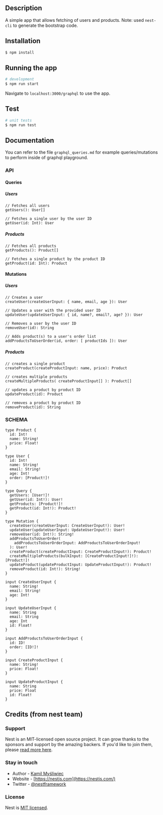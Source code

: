 ## Description

A simple app that allows fetching of users and products.
Note: used `nest-cli` to generate the bootstrap code.

## Installation

```bash
$ npm install
```

## Running the app

```bash
# development
$ npm run start
```
Navigate to `localhost:3000/graphql` to use the app.

## Test

```bash
# unit tests
$ npm run test
```

## Documentation
You can refer to the file `graphql_queries.md` for example queries/mutations to perform inside of graphql playground.

### API 
#### Queries
##### Users
```
// Fetches all users
getUsers(): User[]

// Fetches a single user by the user ID
getUser(id: Int): User
```

##### Products
```
// Fetches all products
getProducts(): Product[]

// Fetches a single product by the product ID
getProduct(id: Int): Product
```

#### Mutations
##### Users
```
// Creates a user 
createUser(createUserInput: { name, email, age }): User

// Updates a user with the provided user ID 
updateUser(updateUserInput: { id, name?, email?, age? }): User

// Removes a user by the user ID
removeUser(id): String

// Adds product(s) to a user's order list
addProductsToUserOrder(id, order: [ productIds ]): User
```

##### Products
```
// creates a single product
createProduct(createProductInput: name, price): Product

// creates multiple products
createMultipleProducts( createProductInput[] ): Product[]

// updates a product by product ID
updateProduct(id): Product

// removes a product by product ID
removeProduct(id): String
```


### SCHEMA

```
type Product {
  id: Int!
  name: String!
  price: Float!
}

type User {
  id: Int!
  name: String!
  email: String!
  age: Int!
  order: [Product!]!
}

type Query {
  getUsers: [User!]!
  getUser(id: Int!): User!
  getProducts: [Product!]!
  getProduct(id: Int!): Product!
}

type Mutation {
  createUser(createUserInput: CreateUserInput!): User!
  updateUser(updateUserInput: UpdateUserInput!): User!
  removeUser(id: Int!): String!
  addProductsToUserOrder(
    addProductsToUserOrderInput: AddProductsToUserOrderInput!
  ): User!
  createProduct(createProductInput: CreateProductInput!): Product!
  createMultipleProducts(bulkInput: [CreateProductInput!]!): [Product!]!
  updateProduct(updateProductInput: UpdateProductInput!): Product!
  removeProduct(id: Int!): String!
}

input CreateUserInput {
  name: String!
  email: String!
  age: Int!
}

input UpdateUserInput {
  name: String
  email: String
  age: Int
  id: Float!
}

input AddProductsToUserOrderInput {
  id: ID!
  order: [ID!]!
}

input CreateProductInput {
  name: String!
  price: Float!
}

input UpdateProductInput {
  name: String
  price: Float
  id: Float!
}

```


## Credits (from nest team)
### Support

Nest is an MIT-licensed open source project. It can grow thanks to the sponsors and support by the amazing backers. If you'd like to join them, please [read more here](https://docs.nestjs.com/support).

### Stay in touch

- Author - [Kamil Myśliwiec](https://kamilmysliwiec.com)
- Website - [https://nestjs.com](https://nestjs.com/)
- Twitter - [@nestframework](https://twitter.com/nestframework)

### License

Nest is [MIT licensed](LICENSE).
